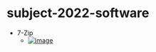 # subject-2022-software

- 7-Zip
  - <span style='vertical-align:top'>[![image](https://user-images.githubusercontent.com/1501327/157354191-7317e851-5223-442d-93f5-4207d36b4ef4.png)](https://sevenzip.osdn.jp/)</span>
